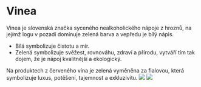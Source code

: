 # Vinea
Vinea je slovenská značka syceného nealkoholického nápoje z hroznů, na jejímž logu v pozadí dominuje zelená barva a vepředu je bílý nápis. 

* Bílá symbolizuje čistotu a mír.
* Zelená symbolizuje svěžest, rovnováhu, zdraví a přírodu, vytváří tím tak dojem, že je nápoj kvalitnější a ekologický.

Na produktech z červeného vína je zelená vyměněna za fialovou, která symbolizuje luxus, potěšení, tajemnost a exkluzivitu.
![](https://heelsmakedeals.com/wp-content/uploads/2020/11/vinea_zelena-mensi_a.png) ![](https://heelsmakedeals.com/wp-content/uploads/2020/11/vinea_cervena-mensi_b.png)

